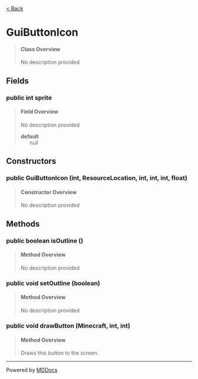 [< Back](../README.md)
# GuiButtonIcon #
>#### Class Overview ####
>No description provided
## Fields ##
### public int sprite ###
>#### Field Overview ####
>No description provided
>
>**default**<br />
>&nbsp;&nbsp;&nbsp;&nbsp;&nbsp;&nbsp;null
>
## Constructors ##
### public GuiButtonIcon (int, ResourceLocation, int, int, int, float) ###
>#### Constructor Overview ####
>No description provided
>
## Methods ##
### public boolean isOutline () ###
>#### Method Overview ####
>No description provided
>
### public void setOutline (boolean) ###
>#### Method Overview ####
>No description provided
>
### public void drawButton (Minecraft, int, int) ###
>#### Method Overview ####
>Draws this button to the screen.
>

---
Powered by [MDDocs](https://github.com/VRCube/MDDocs)